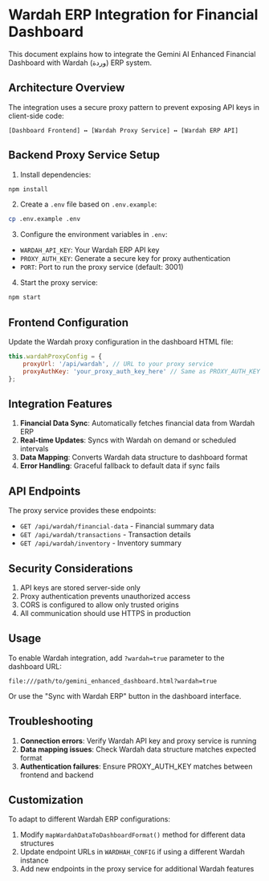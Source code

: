 # Wardah ERP Integration for Financial Dashboard

This document explains how to integrate the Gemini AI Enhanced Financial Dashboard with Wardah (وردة) ERP system.

## Architecture Overview

The integration uses a secure proxy pattern to prevent exposing API keys in client-side code:

```
[Dashboard Frontend] ↔ [Wardah Proxy Service] ↔ [Wardah ERP API]
```

## Backend Proxy Service Setup

1. Install dependencies:
```bash
npm install
```

2. Create a `.env` file based on `.env.example`:
```bash
cp .env.example .env
```

3. Configure the environment variables in `.env`:
- `WARDAH_API_KEY`: Your Wardah ERP API key
- `PROXY_AUTH_KEY`: Generate a secure key for proxy authentication
- `PORT`: Port to run the proxy service (default: 3001)

4. Start the proxy service:
```bash
npm start
```

## Frontend Configuration

Update the Wardah proxy configuration in the dashboard HTML file:

```javascript
this.wardahProxyConfig = {
    proxyUrl: '/api/wardah', // URL to your proxy service
    proxyAuthKey: 'your_proxy_auth_key_here' // Same as PROXY_AUTH_KEY in .env
};
```

## Integration Features

1. **Financial Data Sync**: Automatically fetches financial data from Wardah ERP
2. **Real-time Updates**: Syncs with Wardah on demand or scheduled intervals
3. **Data Mapping**: Converts Wardah data structure to dashboard format
4. **Error Handling**: Graceful fallback to default data if sync fails

## API Endpoints

The proxy service provides these endpoints:

- `GET /api/wardah/financial-data` - Financial summary data
- `GET /api/wardah/transactions` - Transaction details
- `GET /api/wardah/inventory` - Inventory summary

## Security Considerations

1. API keys are stored server-side only
2. Proxy authentication prevents unauthorized access
3. CORS is configured to allow only trusted origins
4. All communication should use HTTPS in production

## Usage

To enable Wardah integration, add `?wardah=true` parameter to the dashboard URL:
```
file:///path/to/gemini_enhanced_dashboard.html?wardah=true
```

Or use the "Sync with Wardah ERP" button in the dashboard interface.

## Troubleshooting

1. **Connection errors**: Verify Wardah API key and proxy service is running
2. **Data mapping issues**: Check Wardah data structure matches expected format
3. **Authentication failures**: Ensure PROXY_AUTH_KEY matches between frontend and backend

## Customization

To adapt to different Wardah ERP configurations:

1. Modify `mapWardahDataToDashboardFormat()` method for different data structures
2. Update endpoint URLs in `WARDHAH_CONFIG` if using a different Wardah instance
3. Add new endpoints in the proxy service for additional Wardah features